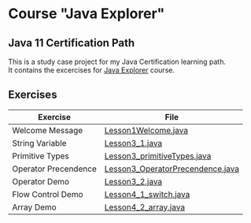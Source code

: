 # Course "Java Explorer"
## Java 11 Certification Path
This is a study case project for my Java Certification learning path. <br>
It contains the excercises for [Java Explorer]("https://github.com/stars/edsonmomm/lists/dio-kotlin-bootcamp") course.

## Exercises
| Exercise             | File                                                                                      |
|----------------------|-------------------------------------------------------------------------------------------|
| Welcome Message      | [Lesson1Welcome.java](src/main/java/lessons/Lesson1Welcome.java)                          |
| String Variable      | [Lesson3_1.java](src/main/java/lessons/Lesson3_1.java)                                    |
| Primitive Types      | [Lesson3_primitiveTypes.java](src/main/java/lessons/Lesson3_primitiveTypes.java)          |
| Operator Precendence | [Lesson3_OperatorPrecendence.java](src/main/java/lessons/Lesson3_OperatorPrecedence.java) |
| Operator Demo        | [Lesson3_2.java](src/main/java/lessons/Lesson3_2.java)                                    |
| Flow Control Demo    | [Lesson4_1_switch.java](src/main/java/lessons/Lesson4_1_switch.java)                      |
| Array Demo           | [Lesson4_2_array.java](src/main/java/lessons/Lesson4_2_array.java)                        |